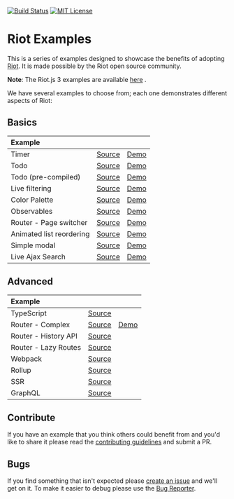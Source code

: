[![Build Status][travis-image]][travis-url] [![MIT License][license-image]][license-url]

# Riot Examples

This is a series of examples designed to showcase the benefits of adopting [Riot](https://riot.js.org). It is made possible by the Riot open source community.

**Note**: The Riot.js 3 examples are available [here](https://github.com/riot/examples/tree/v3) .

We have several examples to choose from; each one demonstrates different aspects of Riot:

## Basics

Example | | |
:-- | :-- | :--
Timer | [Source](timer) | [Demo](https://riot.js.org/examples/plunker/?app=timer)
Todo | [Source](todo-app) | [Demo](https://riot.js.org/examples/plunker/?app=todo-app)
Todo (pre-compiled) | [Source](todo-app-precompiled) | [Demo](https://riot.js.org/examples/todo-app-precompiled/)
Live filtering | [Source](live-filtering) | [Demo](https://riot.js.org/examples/plunker/?app=live-filtering)
Color Palette | [Source](color-palette) | [Demo](https://riot.js.org/examples/plunker/?app=color-palette)
Observables | [Source](observables) | [Demo](https://riot.js.org/examples/plunker/?app=observables)
Router - Page switcher | [Source](router-page-switcher) | [Demo](https://riot.js.org/examples/plunker/?app=router-page-switcher)
Animated list reordering | [Source](animated-list-reordering) | [Demo](https://riot.js.org/examples/plunker/?app=animated-list-reordering)
Simple modal | [Source](modal) | [Demo](https://riot.js.org/examples/plunker/?app=modal)
Live Ajax Search | [Source](live-ajax-search) | [Demo](https://riot.js.org/examples/plunker/?app=live-ajax-search)

## Advanced

Example | | |
:-- | :-- | :--
TypeScript | [Source](typescript) |
Router - Complex | [Source](router-complex) | [Demo](https://riot.js.org/examples/plunker/?app=router-complex)
Router - History API | [Source](router-history-api) |
Router - Lazy Routes | [Source](lazy-routes) |
Webpack | [Source](webpack) |
Rollup | [Source](rollup) |
SSR | [Source](ssr) |
GraphQL | [Source](graphql) |

## Contribute

If you have an example that you think others could benefit from and you'd like to share it please read the [contributing guidelines](CONTRIBUTING.md) and submit a PR.

## Bugs

If you find something that isn't expected please [create an issue](https://github.com/riot/examples/issues) and we'll get on it. To make it easier to debug please use the [Bug Reporter](https://riot.js.org/examples/plunker/?app=bug-reporter).

[travis-image]:https://img.shields.io/travis/riot/examples.svg?style=flat-square
[travis-url]:https://travis-ci.org/riot/examples

[license-image]:http://img.shields.io/badge/license-MIT-000000.svg?style=flat-square
[license-url]:LICENSE
